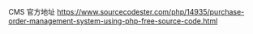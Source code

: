 
CMS 官方地址
https://www.sourcecodester.com/php/14935/purchase-order-management-system-using-php-free-source-code.html


